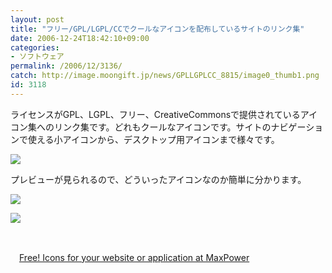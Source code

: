 ```yaml
---
layout: post
title: "フリー/GPL/LGPL/CCでクールなアイコンを配布しているサイトのリンク集"
date: 2006-12-24T18:42:10+09:00
categories:
- ソフトウェア
permalink: /2006/12/3136/
catch: http://image.moongift.jp/news/GPLLGPLCC_8815/image0_thumb1.png
id: 3118
---
```

ライセンスがGPL、LGPL、フリー、CreativeCommonsで提供されているアイコン集へのリンク集です。どれもクールなアイコンです。サイトのナビゲーションで使える小アイコンから、デスクトップ用アイコンまで様々です。

 

[![](http://image.moongift.jp/news/GPLLGPLCC_8815/image0_thumb.png)](http://image.moongift.jp/news/GPLLGPLCC_8815/image02.png)

 

プレビューが見られるので、どういったアイコンなのか簡単に分かります。

 

[![](http://image.moongift.jp/news/GPLLGPLCC_8815/image0_thumb1.png)](http://image.moongift.jp/news/GPLLGPLCC_8815/image05.png)

 

[![](http://image.moongift.jp/news/GPLLGPLCC_8815/image0_thumb3.png)](http://image.moongift.jp/news/GPLLGPLCC_8815/image09.png)

 

&nbsp;

 

　[Free! Icons for your website or application at MaxPower](http://www.maxpower.ca/free-icons/2006/03/05/)

